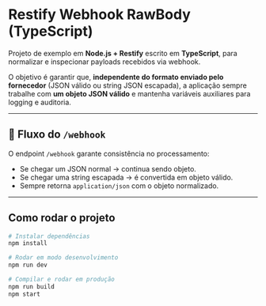 # Restify Webhook RawBody (TypeScript)

Projeto de exemplo em **Node.js + Restify** escrito em **TypeScript**, para normalizar e inspecionar payloads recebidos via webhook.

O objetivo é garantir que, **independente do formato enviado pelo fornecedor** (JSON válido ou string JSON escapada), a aplicação sempre trabalhe com **um objeto JSON válido** e mantenha variáveis auxiliares para logging e auditoria.

---

## 🚀 Fluxo do `/webhook`

O endpoint `/webhook` garante consistência no processamento:

- Se chegar um JSON normal → continua sendo objeto.
- Se chegar uma string escapada → é convertida em objeto válido.
- Sempre retorna `application/json` com o objeto normalizado.

---

## Como rodar o projeto

```bash
# Instalar dependências
npm install

# Rodar em modo desenvolvimento
npm run dev

# Compilar e rodar em produção
npm run build
npm start
